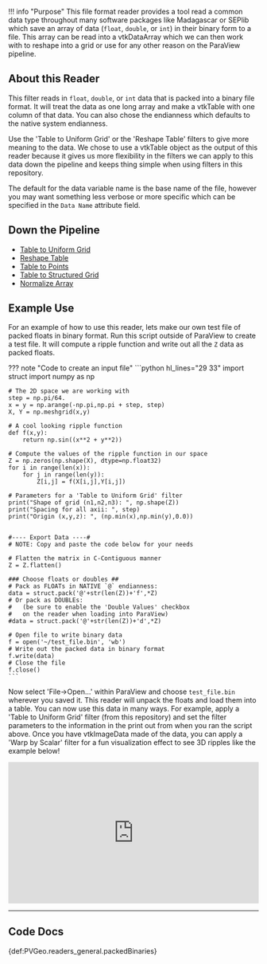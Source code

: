 !!! info "Purpose"
    This file format reader provides a tool read a common data type throughout many software packages like Madagascar or SEPlib which save an array of data (`float`, `double`, or `int`) in their binary form to a file. This array can be read into a vtkDataArray which we can then work with to reshape into a grid or use for any other reason on the ParaView pipeline.


## About this Reader
This filter reads in `float`, `double`, or `int` data that is packed into a binary file format. It will treat the data as one long array and make a vtkTable with one column of that data. You can also chose the endianness which defaults to the native system endianness.

Use the 'Table to Uniform Grid' or the 'Reshape Table' filters to give more meaning to the data. We chose to use a vtkTable object as the output of this reader because it gives us more flexibility in the filters we can apply to this data down the pipeline and keeps thing simple when using filters in this repository.

The default for the data variable name is the base name of the file, however you may want something less verbose or more specific which can be specified in the `Data Name` attribute field.

## Down the Pipeline
- [Table to Uniform Grid](../pvgp-grids/table-to-uniform-grid.md)
- [Reshape Table](../filters-general/reshape-table.md)
- [Table to Points](https://www.paraview.org/Wiki/ParaView/Users_Guide/List_of_filters#Table_To_Points)
- [Table to Structured Grid](https://www.paraview.org/Wiki/ParaView/Users_Guide/List_of_filters#Table_To_Structured_Grid)
- [Normalize Array](../filters-general/normalize-array.md)


## Example Use
For an example of how to use this reader, lets make our own test file of packed floats in binary format. Run this script outside of ParaView to create a test file. It will compute a ripple function and write out all the `Z` data as packed floats.

??? note "Code to create an input file"
    ```python hl_lines="29 33"
    import struct
    import numpy as np

    # The 2D space we are working with
    step = np.pi/64.
    x = y = np.arange(-np.pi,np.pi + step, step)
    X, Y = np.meshgrid(x,y)

    # A cool looking ripple function
    def f(x,y):
        return np.sin((x**2 + y**2))

    # Compute the values of the ripple function in our space
    Z = np.zeros(np.shape(X), dtype=np.float32)
    for i in range(len(x)):
        for j in range(len(y)):
            Z[i,j] = f(X[i,j],Y[i,j])

    # Parameters for a 'Table to Uniform Grid' filter
    print("Shape of grid (n1,n2,n3): ", np.shape(Z))
    print("Spacing for all axii: ", step)
    print("Origin (x,y,z): ", (np.min(x),np.min(y),0.0))


    #---- Export Data ----#
    # NOTE: Copy and paste the code below for your needs

    # Flatten the matrix in C-Contiguous manner
    Z = Z.flatten()

    ### Choose floats or doubles ##
    # Pack as FLOATs in NATIVE `@` endianness:
    data = struct.pack('@'+str(len(Z))+'f',*Z)
    # Or pack as DOUBLEs:
    #   (be sure to enable the 'Double Values' checkbox
    #   on the reader when loading into ParaView)
    #data = struct.pack('@'+str(len(Z))+'d',*Z)

    # Open file to write binary data
    f = open('~/test_file.bin', 'wb')
    # Write out the packed data in binary format
    f.write(data)
    # Close the file
    f.close()
    ```
Now select 'File->Open...' within ParaView and choose `test_file.bin` wherever you saved it. This reader will unpack the floats and load them into a table. You can now use this data in many ways. For example, apply a 'Table to Uniform Grid' filter (from this repository) and set the filter parameters to the information in the print out from when you ran the script above. Once you have vtkImageData made of the data, you can apply a 'Warp by Scalar' filter for a fun visualization effect to see 3D ripples like the example below!

<div style="position: relative; padding-bottom: 56.25%; height: 0; overflow: hidden; max-width: 100%; height: auto;">
        <iframe src="http://gpvis.org?fileURL=https://dl.dropbox.com/s/6m5ttdbv5bf4ngj/ripple.vtkjs?dl=0" frameborder="0" allowfullscreen style="position: absolute; top: 0; left: 0; width: 100%; height: 100%;"></iframe>
</div>


-----

## Code Docs

{def:PVGeo.readers_general.packedBinaries}
